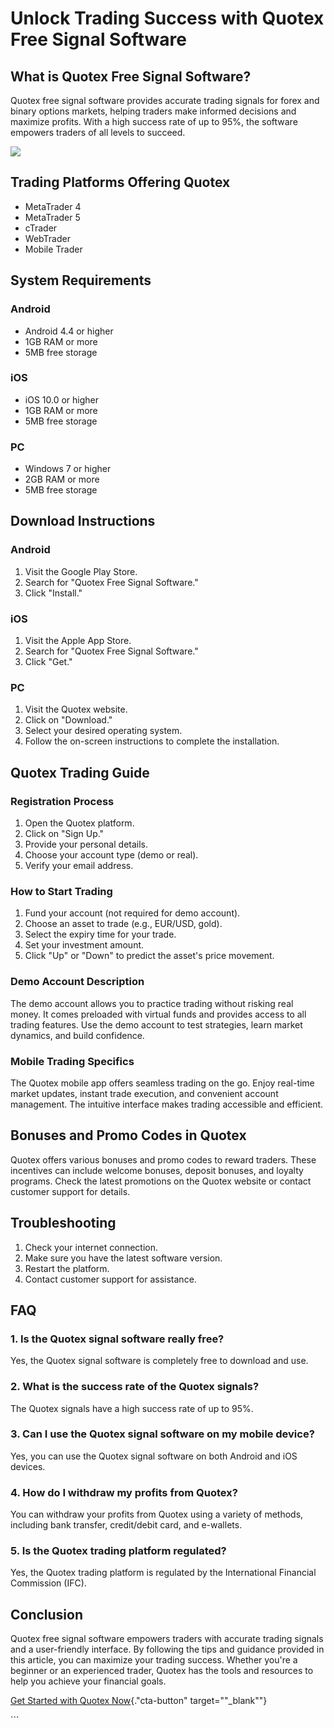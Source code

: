# Unlock Trading Success with Quotex Free Signal Software

## What is Quotex Free Signal Software?

Quotex free signal software provides accurate trading signals for forex
and binary options markets, helping traders make informed decisions and
maximize profits. With a high success rate of up to 95%, the software
empowers traders of all levels to succeed.

[![](https://static.quotex.io/files/8_en/300_250.jpg)](https://traff.sbs/brokerqxsignupf)

## Trading Platforms Offering Quotex

-   MetaTrader 4
-   MetaTrader 5
-   cTrader
-   WebTrader
-   Mobile Trader

## System Requirements

### Android

-   Android 4.4 or higher
-   1GB RAM or more
-   5MB free storage

### iOS

-   iOS 10.0 or higher
-   1GB RAM or more
-   5MB free storage

### PC

-   Windows 7 or higher
-   2GB RAM or more
-   5MB free storage

## Download Instructions

### Android

1.  Visit the Google Play Store.
2.  Search for "Quotex Free Signal Software."
3.  Click "Install."

### iOS

1.  Visit the Apple App Store.
2.  Search for "Quotex Free Signal Software."
3.  Click "Get."

### PC

1.  Visit the Quotex website.
2.  Click on "Download."
3.  Select your desired operating system.
4.  Follow the on-screen instructions to complete the installation.

## Quotex Trading Guide

### Registration Process

1.  Open the Quotex platform.
2.  Click on "Sign Up."
3.  Provide your personal details.
4.  Choose your account type (demo or real).
5.  Verify your email address.

### How to Start Trading

1.  Fund your account (not required for demo account).
2.  Choose an asset to trade (e.g., EUR/USD, gold).
3.  Select the expiry time for your trade.
4.  Set your investment amount.
5.  Click "Up" or "Down" to predict the asset\'s price
    movement.

### Demo Account Description

The demo account allows you to practice trading without risking real
money. It comes preloaded with virtual funds and provides access to all
trading features. Use the demo account to test strategies, learn market
dynamics, and build confidence.

### Mobile Trading Specifics

The Quotex mobile app offers seamless trading on the go. Enjoy real-time
market updates, instant trade execution, and convenient account
management. The intuitive interface makes trading accessible and
efficient.

## Bonuses and Promo Codes in Quotex

Quotex offers various bonuses and promo codes to reward traders. These
incentives can include welcome bonuses, deposit bonuses, and loyalty
programs. Check the latest promotions on the Quotex website or contact
customer support for details.

## Troubleshooting

1.  Check your internet connection.
2.  Make sure you have the latest software version.
3.  Restart the platform.
4.  Contact customer support for assistance.

## FAQ

### 1. Is the Quotex signal software really free?

Yes, the Quotex signal software is completely free to download and use.

### 2. What is the success rate of the Quotex signals?

The Quotex signals have a high success rate of up to 95%.

### 3. Can I use the Quotex signal software on my mobile device?

Yes, you can use the Quotex signal software on both Android and iOS
devices.

### 4. How do I withdraw my profits from Quotex?

You can withdraw your profits from Quotex using a variety of methods,
including bank transfer, credit/debit card, and e-wallets.

### 5. Is the Quotex trading platform regulated?

Yes, the Quotex trading platform is regulated by the International
Financial Commission (IFC).

## Conclusion

Quotex free signal software empowers traders with accurate trading
signals and a user-friendly interface. By following the tips and
guidance provided in this article, you can maximize your trading
success. Whether you\'re a beginner or an experienced trader, Quotex has
the tools and resources to help you achieve your financial goals.

[Get Started with Quotex
Now](\%22https://traff.sbs/brokerqxsignup\%22){."cta-button"
target=""_blank""}

\`\`\`

